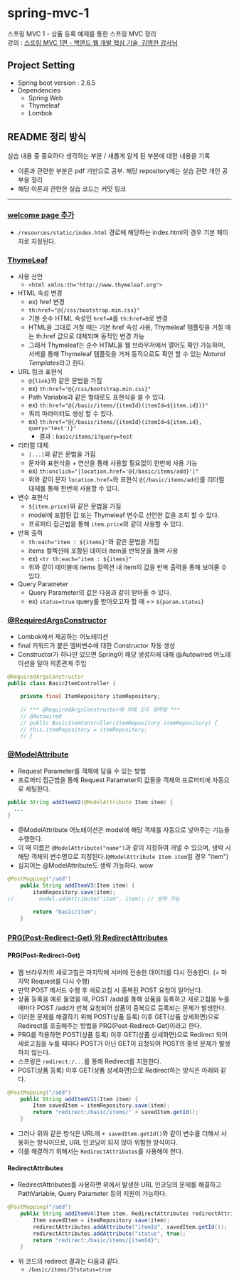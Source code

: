 # spring-mvc-1  
스프링 MVC 1 - 상품 등록 예제를 통한 스프링 MVC 정리                 
강의 : [스프링 MVC 1편 - 백엔드 웹 개발 핵심 기술, 김영한 강사님](https://www.inflearn.com/course/%EC%8A%A4%ED%94%84%EB%A7%81-mvc-1)            

## Project Setting              
* Spring boot version : 2.6.5                   
* Dependencies
  - Spring Web
  - Thymeleaf
  - Lombok                    
                    
## README 정리 방식                 
실습 내용 중 중요하다 생각하는 부분 / 새롭게 알게 된 부분에 대한 내용을 기록       
* 이론과 관련한 부분은 pdf 기반으로 공부. 해당 repository에는 실습 관련 개인 공부용 정리             
* 해당 이론과 관련한 실습 코드는 커밋 링크          
          
------------------                   

### [welcome page 추가](https://github.com/HunSeongPark/spring-mvc-1/commit/5fad6399a7c54812d8fc49fc41e4108cafdead28)                
- `/resources/static/index.html` 경로에 해당하는 index.html의 경우 기본 페이지로 지정된다.        

### [ThymeLeaf](https://github.com/HunSeongPark/spring-mvc-1/commit/0309074295abc3f70e6f7352f6348af1129c2488)
- 사용 선언
  - `<html xmlns:th="http://www.thymeleaf.org">`
- HTML 속성 변경
  - ex) href 변경
  - `th:href="@{/css/bootstrap.min.css}"`
  - 기본 순수 HTML 속성인 `href=A`를 `th:href=B`로 변경
  - HTML을 그대로 거칠 때는 기본 href 속성 사용, Thymeleaf 템플릿을 거칠 때는 th:href 값으로 대체되며 동적인 변경 가능
  - 그래서 Thymeleaf는 순수 HTML을 웹 브라우저에서 열어도 확인 가능하며, 서버를 통해 Thymeleaf 템플릿을 거쳐 동적으로도 확인 할 수 있는 *Natural Templates*라고 한다.
- URL 링크 표현식
  - `@{link}`와 같은 문법을 가짐
  - ex) `th:href="@{/css/bootstrap.min.css}"`
  - Path Variable과 같은 형태로도 표현식을 쓸 수 있다.
  - ex) `th:href="@{/basic/items/{itemId}(itemId=${item.id})}"`
  - 쿼리 파라미터도 생성 할 수 있다.
  - ex) `th:href="@{/basic/items/{itemId}(itemId=${item.id}, query='test')}"`
    - 결과 : `basic/items/1?query=test`
- 리터럴 대체 
  - `|...|`와 같은 문법을 가짐
  - 문자와 표현식을 + 연산을 통해 사용할 필요없이 한번에 사용 가능
  - ex) `th:onclick="|location.href='@{/basic/items/add}'|"`
  - 위와 같이 문자 `location.href=`와 표현식 `@{/basic/items/add}`를 리터럴 대체를 통해 한번에 사용할 수 있다.
- 변수 표현식
  - `${item.price}`와 같은 문법을 가짐
  - model에 포함된 값 또는 Thymeleaf 변수로 선언한 값을 조회 할 수 있다.
  - 프로퍼티 접근법을 통해 `item.price`와 같이 사용할 수 있다.
- 반복 출력
  - `th:each="item : ${items}"`와 같은 문법을 가짐
  - items 컬렉션에 포함된 데이터 item을 반복문을 돌며 사용
  - ex) `<tr th:each="item : ${items}"`
  - 위와 같이 테이블에 items 컬렉션 내 item의 값을 반복 출력을 통해 보여줄 수 있다.
- Query Parameter
  - Query Parameter의 값은 다음과 같이 받아올 수 있다.
  - ex) `status=true` query를 받아오고자 할 때 => `${param.status}`       
### [@RequiredArgsConstructor](https://github.com/HunSeongPark/spring-mvc-1/commit/0309074295abc3f70e6f7352f6348af1129c2488)
- Lombok에서 제공하는 어노테이션
- final 키워드가 붙은 멤버변수에 대한 Constructor 자동 생성
- Constructor가 하나만 있으면 Spring이 해당 생성자에 대해 @Autowired 어노테이션을 달아 의존관계 주입
```java
@RequiredArgsConstructor
public class BasicItemController {

    private final ItemRepository itemRepository;
    
    // *** @RequiredArgsConstructor에 의해 모두 생략됨 ***
    // @Autowired
    // public BasicItemController(ItemRepository itemRepository) {
    // this.itemRepository = itemRepository;
    // }
```                 

### [@ModelAttribute](https://github.com/HunSeongPark/spring-mvc-1/commit/b287fcff9c77a99c5b3db68d2a772496865b6994)
- Request Parameter를 객체에 담을 수 있는 방법
- 프로퍼티 접근법을 통해 Request Parameter의 값들을 객체의 프로퍼티에 자동으로 세팅한다.
```java
public String addItemV2(@ModelAttribute Item item) {
  ...
}
```
- @ModelAttribute 어노테이션은 model에 해당 객체를 자동으로 넣어주는 기능을 수행한다.
- 이 때 이름은 `@ModelAttribute("name")`과 같이 지정하여 꺼낼 수 있으며, 생략 시 해당 객체의 변수명으로 지정된다.(`@ModelAttribute Item item`일 경우 "item")
- 심지어는 @ModelAttribute도 생략 가능하다. wow
```java
@PostMapping("/add")
    public String addItemV3(Item item) {
        itemRepository.save(item);
//        model.addAttribute("item", item); // 생략 가능

        return "basic/item";
    }
```

### [PRG(Post-Redirect-Get) 와 RedirectAttributes](https://github.com/HunSeongPark/spring-mvc-1/commit/26ffd7a7c96bffc2c1c87e135ec1d1fa1ea30a65)
#### PRG(Post-Redirect-Get)
- 웹 브라우저의 새로고침은 마지막에 서버에 전송한 데이터를 다시 전송한다. (= 마지막 Request를 다시 수행)
- 만약 POST 메서드 수행 후 새로고침 시 중복된 POST 요청이 일어난다.
- 상품 등록을 예로 들었을 때, POST /add를 통해 상품을 등록하고 새로고침을 누를 때마다 POST /add가 반복 요청되어 상품이 중복으로 등록되는 문제가 발생한다.
- 이러한 문제를 해결하기 위해 POST(상품 등록) 이후 GET(상품 상세화면)으로 Redirect를 호출해주는 방법을 PRG(Post-Redirect-Get)이라고 한다.
- PRG를 적용하면 POST(상품 등록) 이후 GET(상품 상세화면)으로 Redirect 되어 새로고침을 누를 때마다 POST가 아닌 GET이 요청되어 POST의 중복 문제가 발생하지 않는다.
- 스프링은 `redirect:/...`를 통해 Redirect를 지원한다.
- POST(상품 등록) 이후 GET(상품 상세화면)으로 Redirect하는 방식은 아래와 같다.
```java
@PostMapping("/add")
    public String addItemV11(Item item) {
        Item savedItem = itemRepository.save(item);
        return "redirect:/basic/items/" + savedItem.getId();
    }
```
- 그러나 위와 같은 방식은 URL에 `+ savedItem.getId()`와 같이 변수를 더해서 사용하는 방식이므로, URL 인코딩이 되지 않아 위험한 방식이다.
- 이를 해결하기 위해서는 `RedirectAttributes`를 사용해야 한다.
#### RedirectAttributes
- RedirectAttributes를 사용하면 위에서 발생한 URL 인코딩의 문제를 해결하고 PathVariable, Query Parameter 등의 지원이 가능하다.
```java
@PostMapping("/add")
    public String addItemV4(Item item, RedirectAttributes redirectAttributes) {
        Item savedItem = itemRepository.save(item);
        redirectAttributes.addAttribute("itemId", savedItem.getId());
        redirectAttributes.addAttribute("status", true);
        return "redirect:/basic/items/{itemId}";
    }
```
- 위 코드의 redirect 결과는 다음과 같다.
  - `/basic/items/3?status=true`                
